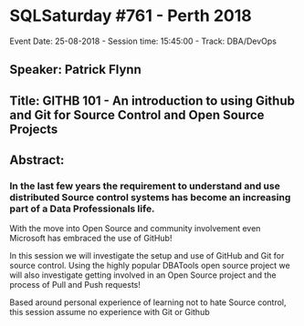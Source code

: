# SQLSaturday #761 - Perth 2018
Event Date: 25-08-2018 - Session time: 15:45:00 - Track: DBA/DevOps
## Speaker: Patrick Flynn
## Title: GITHB 101 - An introduction to using Github and Git for Source Control and Open Source Projects
## Abstract:
### In the last few years the requirement to understand and use distributed Source control systems has become an increasing part of a Data Professionals life. 
With the move into Open Source and community involvement even Microsoft has embraced the use of GitHub!

In this session we will investigate the setup and use of GitHub and Git for source control.
Using the highly popular DBATools open source project we will also investigate getting involved in an Open Source project and the process of Pull and Push requests!

Based around personal experience of learning not to hate Source control, this session assume no experience with Git or Github

